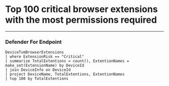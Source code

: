 # Top 100 critical browser extensions with the most permissions required
----
### Defender For Endpoint
```
DeviceTvmBrowserExtensions
| where ExtensionRisk == "Critical"
| summarize TotalExtentions = count(), ExtentionNames = make_set(ExtensionName) by DeviceId
| join DeviceInfo on DeviceId
| project DeviceName, TotalExtentions, ExtentionNames
| top 100 by TotalExtentions
```


